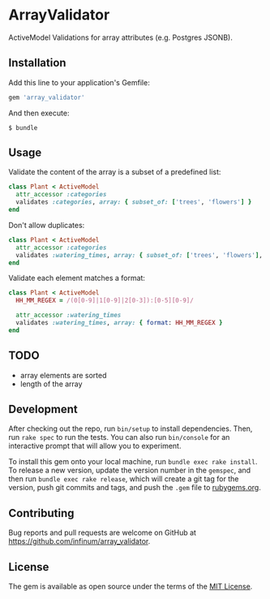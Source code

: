 # ArrayValidator

ActiveModel Validations for array attributes (e.g. Postgres JSONB).

## Installation

Add this line to your application's Gemfile:

```ruby
gem 'array_validator'
```

And then execute:

    $ bundle

## Usage

Validate the content of the array is a subset of a predefined list:

```ruby
class Plant < ActiveModel
  attr_accessor :categories  
  validates :categories, array: { subset_of: ['trees', 'flowers'] }
end
```

Don't allow duplicates:

```ruby
class Plant < ActiveModel
  attr_accessor :categories
  validates :watering_times, array: { subset_of: ['trees', 'flowers'], duplicates: false }
end
```

Validate each element matches a format:

```ruby
class Plant < ActiveModel
  HH_MM_REGEX = /(0[0-9]|1[0-9]|2[0-3]):[0-5][0-9]/

  attr_accessor :watering_times
  validates :watering_times, array: { format: HH_MM_REGEX }
end
```

## TODO

- array elements are sorted
- length of the array

## Development

After checking out the repo, run `bin/setup` to install dependencies. Then, run `rake spec` to run the tests. You can also run `bin/console` for an interactive prompt that will allow you to experiment.

To install this gem onto your local machine, run `bundle exec rake install`. To release a new version, update the version number in the `gemspec`, and then run `bundle exec rake release`, which will create a git tag for the version, push git commits and tags, and push the `.gem` file to [rubygems.org](https://rubygems.org).

## Contributing

Bug reports and pull requests are welcome on GitHub at https://github.com/infinum/array_validator.

## License

The gem is available as open source under the terms of the [MIT License](http://opensource.org/licenses/MIT).

